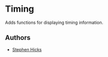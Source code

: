 Timing
======

Adds functions for displaying timing information.

Authors
-------

  - [Stephen Hicks](https://github.com/shicks)
